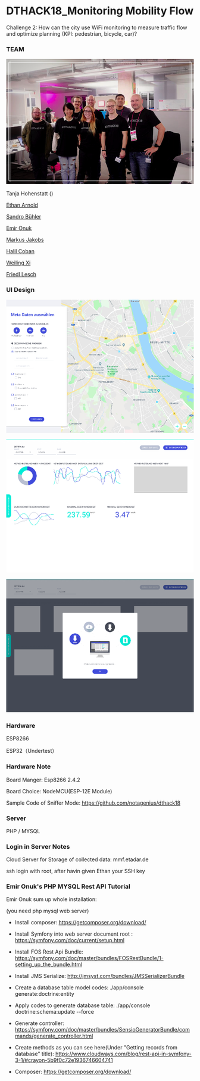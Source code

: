 # DTHACK18_Monitoring Mobility Flow 
Challenge 2: How can the city use WiFi monitoring to measure traffic flow and optimize planning (KPI: pedestrian, bicycle, car)?

### TEAM

![TEAM](https://raw.githubusercontent.com/notagenius/DTHACK18_MMF/master/doc/3cover.png?token=AaT2s7tdwmyXaXVsgIav5kiJM2_7yUfhks5bqSSewA%3D%3D)

Tanja Hohenstatt ()

[Ethan Arnold](https://github.com/arnolde)

[Sandro Bühler](https://github.com/Sandro199)

[Emir Onuk](https://github.com/e-onux)

[Markus Jakobs](https://github.com/e-onux)

[Halil Coban](https://github.com/Halil234)

[Weiling Xi](https://github.com/notagenius)

[Friedl Lesch](https://github.com/Flesch-04-18)

### UI Design
![Page1](https://raw.githubusercontent.com/notagenius/DTHACK18_MMF/master/doc/Page1.png?token=AaT2sxAD0FiASSnRGXm2sGrrawWVYFWKks5bqR4rwA%3D%3D)

![Page2](https://raw.githubusercontent.com/notagenius/DTHACK18_MMF/master/doc/Page3.png?token=AaT2swaVur4cmjaOWsoKkrzr4Jh9sYp8ks5bqR8KwA%3D%3D)

![Page3](https://raw.githubusercontent.com/notagenius/DTHACK18_MMF/master/doc/Page2.png?token=AaT2s2Re4cr6S7s6anKEo2IqtC7voelYks5bqR8JwA%3D%3D)

### Hardware
ESP8266

ESP32（Undertest） 

### Hardware Note
Board Manger: Esp8266 2.4.2

Board Choice: NodeMCU(ESP-12E Module)

Sample Code of Sniffer Mode: https://github.com/notagenius/dthack18

### Server
PHP / MYSQL 

### Login in Server Notes 
Cloud Server for Storage of collected data: mmf.etadar.de

ssh login with root, after havin given Ethan your SSH key

### Emir Onuk's PHP MYSQL Rest API Tutorial
Emir Onuk sum up whole installation:

(you need php mysql web server)

- Install composer: https://getcomposer.org/download/

- Install Symfony into web server document root : https://symfony.com/doc/current/setup.html

- Install FOS Rest Api Bundle: https://symfony.com/doc/master/bundles/FOSRestBundle/1-setting_up_the_bundle.html

- Install JMS Serialize: http://jmsyst.com/bundles/JMSSerializerBundle

- Create a database table model codes: ./app/console generate:doctrine:entity

- Apply codes to generate database table: ./app/console doctrine:schema:update --force

- Generate controller: https://symfony.com/doc/master/bundles/SensioGeneratorBundle/commands/generate_controller.html

- Create methods as you can see here(Under "Getting records from database" title): https://www.cloudways.com/blog/rest-api-in-symfony-3-1/#crayon-5b9f0c72e1936746604741

- Composer: https://getcomposer.org/download/

###
